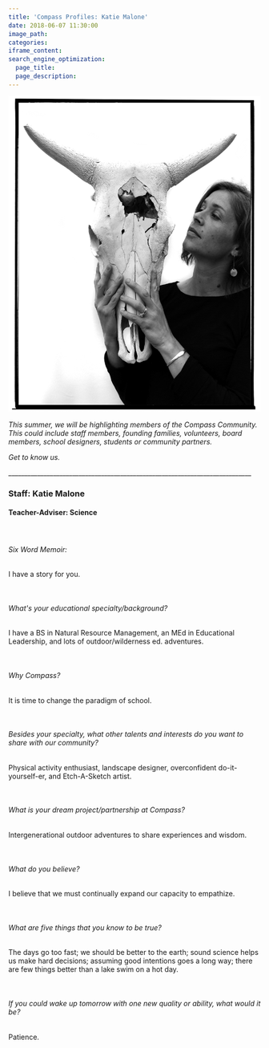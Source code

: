 ```yaml
---
title: 'Compass Profiles: Katie Malone'
date: 2018-06-07 11:30:00
image_path:
categories:
iframe_content:
search_engine_optimization:
  page_title:
  page_description:
---
```


![](/assets/images/katie002.png)

*This summer, we will be highlighting members of the Compass Community.&nbsp; This could include staff members, founding families, volunteers, board members, school designers, students or community partners.*

*Get to know us.*

\_\_\_\_\_\_\_\_\_\_\_\_\_\_\_\_\_\_\_\_\_\_\_\_\_\_\_\_\_\_\_\_\_\_\_\_\_\_\_\_\_\_\_\_\_\_\_\_\_\_\_\_\_\_\_\_\_\_\_\_\_\_\_\_\_\_\_\_\_\_\_\_\_\_\_\_

### Staff: Katie Malone

#### Teacher-Adviser: Science

#### &nbsp;

###### Six Word Memoir:&nbsp;

I have a story for you.

&nbsp;

###### What's your educational specialty/background?

I have a BS in Natural Resource Management, an MEd in Educational Leadership, and lots of outdoor/wilderness ed. adventures.

&nbsp;

###### Why Compass?

It is time to change the paradigm of school.

&nbsp;

###### Besides your specialty, what other talents and interests do you want to share with our community?

Physical activity enthusiast, landscape designer, overconfident do-it-yourself-er, and Etch-A-Sketch artist.

&nbsp;

###### What is your dream project/partnership at Compass?

Intergenerational outdoor adventures to share experiences and wisdom.

&nbsp;

###### What do you believe?

I believe that we must continually expand our capacity to empathize.

&nbsp;

###### What are five things that you know to be true?

The days go too fast; we should be better to the earth; sound science helps us make hard decisions; assuming good intentions goes a long way; there are few things better than a lake swim on a hot day.

&nbsp;

###### If you could wake up tomorrow with one new quality or ability, what would it be?

Patience.